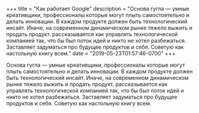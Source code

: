 
+++
title = "Как работает Google"
description = "Основа гугла — умные креативщики, профессионалы которые могут плыть самостоятельно и делать инновации.  В каждом продукте должен быть технологический инсайт. Иначе, на современном динамическом рынке тяжело выжить и продать продукт. рассказывается как управлять технологической компанией так, что бы был поток идей и никто не хотел разбежаться.  Заставляет задуматься про будущее продуктов и себя.  Советую как настольную книгу всем."
date = "2019-05-23T01:57:46-0700"
+++

Основа гугла — умные креативщики, профессионалы которые могут плыть самостоятельно и делать инновации. 
В каждом продукте должен быть технологический инсайт. Иначе, на современном динамическом рынке тяжело выжить и продать продукт.
рассказывается как управлять технологической компанией так, что бы был поток идей и никто не хотел разбежаться. 
Заставляет задуматься про будущее продуктов и себя. 
Советую как настольную книгу всем.
